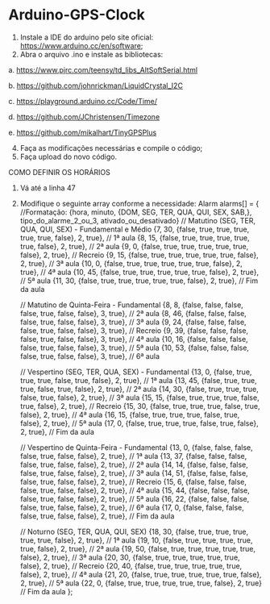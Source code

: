 # Arduino-GPS-Clock

1. Instale a IDE do arduino pelo site oficial: https://www.arduino.cc/en/software;
2. Abra o arquivo .ino e instale as bibliotecas:
   
  a. https://www.pjrc.com/teensy/td_libs_AltSoftSerial.html

  b. https://github.com/johnrickman/LiquidCrystal_I2C
  
  c. https://playground.arduino.cc/Code/Time/
  
  d. https://github.com/JChristensen/Timezone
  
  e. https://github.com/mikalhart/TinyGPSPlus
  
4. Faça as modificações necessárias e compile o código;
5. Faça upload do novo código.


COMO DEFINIR OS HORÁRIOS


1. Vá até a linha 47
2. Modifique o seguinte array conforme a necessidade:
Alarm alarms[] = {
    //Formatação: {hora, minuto, {DOM, SEG, TER, QUA, QUI, SEX, SAB,}, tipo_do_alarme_2_ou_3, ativado_ou_desativado}
    // Matutino (SEG, TER, QUA, QUI, SEX) - Fundamental e Médio
    {7, 30, {false, true, true, true, true, true, false}, 2, true},  // 1ª aula
    {8, 15, {false, true, true, true, true, true, false}, 2, true},  // 2ª aula
    {9, 0, {false, true, true, true, true, true, false}, 2, true},   // Recreio
    {9, 15, {false, true, true, true, true, true, false}, 2, true},  // 3ª aula
    {10, 0, {false, true, true, true, true, true, false}, 2, true},  // 4ª aula
    {10, 45, {false, true, true, true, true, true, false}, 2, true}, // 5ª aula
    {11, 30, {false, true, true, true, true, true, false}, 2, true}, // Fim da aula

    // Matutino de Quinta-Feira - Fundamental
    {8, 8,  {false, false, false, false, true, false, false}, 3, true},  // 2ª aula
    {8, 46, {false, false, false, false, true, false, false}, 3, true},  // 3ª aula
    {9, 24, {false, false, false, false, true, false, false}, 3, true},  // Recreio
    {9, 39, {false, false, false, false, true, false, false}, 3, true},  // 4ª aula
    {10, 16, {false, false, false, false, true, false, false}, 3, true}, // 5ª aula
    {10, 53, {false, false, false, false, true, false, false}, 3, true}, // 6ª aula

    // Vespertino (SEG, TER, QUA, SEX) - Fundamental
    {13, 0, {false, true, true, true, false, true, false}, 2, true},  // 1ª aula
    {13, 45, {false, true, true, true, false, true, false}, 2, true}, // 2ª aula
    {14, 30, {false, true, true, true, false, true, false}, 2, true}, // 3ª aula
    {15, 15, {false, true, true, true, false, true, false}, 2, true}, // Recreio
    {15, 30, {false, true, true, true, false, true, false}, 2, true}, // 4ª aula
    {16, 15, {false, true, true, true, false, true, false}, 2, true}, // 5ª aula
    {17, 0, {false, true, true, true, false, true, false}, 2, true},  // Fim da aula

    // Vespertino de Quinta-Feira - Fundamental
    {13, 0, {false, false, false, false, true, false, false}, 2, true},   // 1ª aula
    {13, 37, {false, false, false, false, true, false, false}, 2, true},  // 2ª aula
    {14, 14, {false, false, false, false, true, false, false}, 2, true},  // 3ª aula
    {14, 51, {false, false, false, false, true, false, false}, 2, true},  // Recreio
    {15, 6, {false, false, false, false, true, false, false}, 2, true},   // 4ª aula
    {15, 44, {false, false, false, false, true, false, false}, 2, true},  // 5ª aula
    {16, 22, {false, false, false, false, true, false, false}, 2, true},  // 6ª aula
    {17, 0, {false, false, false, false, true, false, false}, 2, true},   // Fim da aula

    // Noturno (SEG, TER, QUA, QUI, SEX)
    {18, 30, {false, true, true, true, true, true, false}, 2, true},  // 1ª aula
    {19, 10, {false, true, true, true, true, true, false}, 2, true},  // 2ª aula
    {19, 50, {false, true, true, true, true, true, false}, 2, true},  // 3ª aula
    {20, 30, {false, true, true, true, true, true, false}, 2, true},  // Recreio
    {20, 40, {false, true, true, true, true, true, false}, 2, true},  // 4ª aula
    {21, 20, {false, true, true, true, true, true, false}, 2, true},  // 5ª aula
    {22, 0, {false, true, true, true, true, true, false}, 2, true}    // Fim da aula
};

